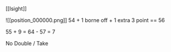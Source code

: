 [[Isight]]

![[position_000000.png]]
54 + 1 borne off + 1 extra 3 point == 56

55 + 9 = 64 - 57 = 7

No Double / Take